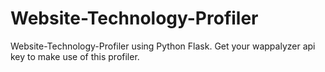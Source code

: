 # Website-Technology-Profiler
Website-Technology-Profiler using Python Flask. Get your wappalyzer api key to make use of this profiler.
